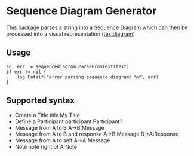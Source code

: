 # Sequence Diagram Generator

This package parses a string into a Sequence Diagram which can then be processed into a visual representation ([textdiagram](https://github.com/Laugusti/sequencediagram/textdiagram))

## Usage

```
sd, err := sequencediagram.ParseFromText(text)
if err != nil {
	log.Fatalf("error parsing sequence diagram: %v", err)
}
```

## Supported syntax
- Create a Title
	title My Title
- Define a Participant
	participant Participant1
- Message from A to B
	A->B:Message
- Message from A to B and response
	A->B:Message
	B->A:Response
- Message from A to self
	A->A:Message
- Note
	note right of A:Note
